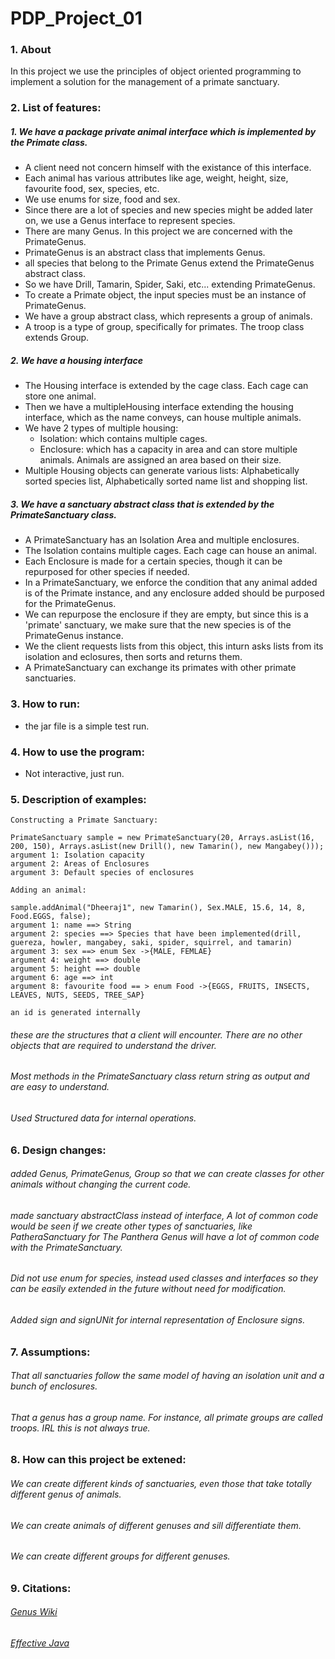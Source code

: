 # PDP_Project_01


### 1. About
In this project we use the principles of object oriented programming to implement a solution for the management of a primate sanctuary.

### 2. List of features:
##### 1. We have a package private animal interface which is implemented by the Primate class.
  * A client need not concern himself with the existance of this interface. 
  * Each animal has various attributes like age, weight, height, size, favourite food, sex, species, etc.
  * We use enums for size, food and sex.
  * Since there are a lot of species and new species might be added later on, we use a Genus interface to represent species.
  * There are many Genus. In this project we are concerned with the PrimateGenus.
  * PrimateGenus is an abstract class that implements Genus.
  * all species that belong to the Primate Genus extend the PrimateGenus abstract class.
  * So we have Drill, Tamarin, Spider, Saki, etc... extending PrimateGenus.
  * To create a Primate object, the input species must be an instance of PrimateGenus.
  * We have a group abstract class, which represents a group of animals.
  * A troop is a type of group, specifically for primates. The troop class extends Group.
  ##### 2. We have a housing interface
  * The Housing interface is extended by the cage class. Each cage can store one animal.
  * Then we have a multipleHousing interface extending the housing interface, which as the name conveys, can house multiple animals.
  * We have 2 types of multiple housing:
    * Isolation: which contains multiple cages.
    * Enclosure: which has a capacity in area and can store multiple animals. Animals are assigned an area based on their size.
  * Multiple Housing objects can generate various lists: Alphabetically sorted species list, Alphabetically sorted name list and shopping list.
  ##### 3. We have a sanctuary abstract class that is extended by the PrimateSanctuary class.
  * A PrimateSanctuary has an Isolation Area and multiple enclosures.
  * The Isolation contains multiple cages. Each cage can house an animal.
  * Each Enclosure is made for a certain species, though it can be repurposed for other species if needed.
  * In a PrimateSanctuary, we enforce the condition that any animal added is of the Primate instance, and any enclosure added should be purposed for the PrimateGenus.
  * We can repurpose the enclosure if they are empty, but since this is a 'primate' sanctuary, we make sure that the new species is of the PrimateGenus instance.
  * We the client requests lists from this object, this inturn asks lists from its isolation and eclosures, then sorts and returns them.
  * A PrimateSanctuary can exchange its primates with other primate sanctuaries.

### 3. How to run:
  * the jar file is a simple test run.

### 4. How to use the program:
  * Not interactive, just run.

### 5. Description of examples:
    Constructing a Primate Sanctuary:
    
    PrimateSanctuary sample = new PrimateSanctuary(20, Arrays.asList(16, 200, 150), Arrays.asList(new Drill(), new Tamarin(), new Mangabey()));
    argument 1: Isolation capacity
    argument 2: Areas of Enclosures
    argument 3: Default species of enclosures
    
    Adding an animal:
    
    sample.addAnimal("Dheeraj1", new Tamarin(), Sex.MALE, 15.6, 14, 8, Food.EGGS, false);
    argument 1: name ==> String
    argument 2: species ==> Species that have been implemented(drill, guereza, howler, mangabey, saki, spider, squirrel, and tamarin)
    argument 3: sex ==> enum Sex ->{MALE, FEMLAE}
    argument 4: weight ==> double
    argument 5: height ==> double
    argument 6: age ==> int
    argument 8: favourite food == > enum Food ->{EGGS, FRUITS, INSECTS, LEAVES, NUTS, SEEDS, TREE_SAP}
    
    an id is generated internally

###### these are the structures that a client will encounter. There are no other objects that are required to understand the driver.
###### Most methods in the PrimateSanctuary class return string as output and are easy to understand.
###### Used Structured data for internal operations.

### 6. Design changes:
###### added Genus, PrimateGenus, Group so that we can create classes for other animals without changing the current code.
###### made sanctuary abstractClass instead of interface, A lot of common code would be seen if we create other types of sanctuaries, like PatheraSanctuary for The Panthera Genus will have a lot of common code with the PrimateSanctuary.
###### Did not use enum for species, instead used classes and interfaces so they can be easily extended in the future without need for modification.
###### Added sign and signUNit for internal representation of Enclosure signs.

### 7. Assumptions:
###### That all sanctuaries follow the same model of having an isolation unit and a bunch of enclosures.
###### That a genus has a group name. For instance, all primate groups are called troops. IRL this is not always true.

### 8. How can this project be extened:
###### We can create different kinds of sanctuaries, even those that take totally different genus of animals.
###### We can create animals of different genuses and sill differentiate them.
###### We can create different groups for different genuses.

### 9. Citations:
###### [Genus Wiki](https://en.wikipedia.org/wiki/Genus)
###### [Effective Java](https://learning.oreilly.com/library/view/effective-java/9780134686097/)
